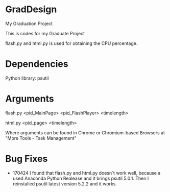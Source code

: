 # GradDesign
My Graduation Project

This is codes for my Graduate Project

flash.py and html.py is used for obtaining the CPU percentage.

# Dependencies
Python library: psutil


# Arguments 
flash.py \<pid_MainPage> \<pid_FlashPlayer> \<timelength>

html.py \<pid_page> \<timelength>

Where arguments can be found in Chrome or Chromium-based Browsers at \"More Tools - Task Management\"


# Bug Fixes
- 170424 I found that flash.py and html.py doesn`t work well, because a used Anaconda Python Realease and it brings psutil 5.0.1. Then I reinstalled psutil latest version 5.2.2 and it works.
